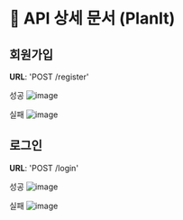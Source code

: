 # 📄 API 상세 문서 (PlanIt)

## 회원가입
**URL**: 'POST /register'

성공
![image](https://github.com/user-attachments/assets/e63ab61a-1cbf-4722-89de-a2a100c4ab86)

실패
![image](https://github.com/user-attachments/assets/bb59e9ce-a54e-4cf6-994c-383645965001)

## 로그인
**URL**: 'POST /login'

성공
![image](https://github.com/user-attachments/assets/c47ee155-bdec-4dd5-b489-1703765c3732)

실패
![image](https://github.com/user-attachments/assets/bc47d0b6-da2a-4240-b9bc-7f62cbc759e9)
